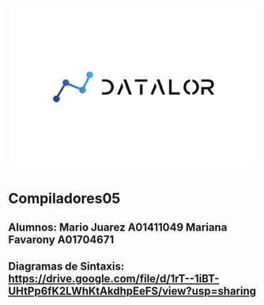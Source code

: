 ![This is an image](/Assets/logo.png)
# Compiladores05
## Alumnos: Mario Juarez A01411049 Mariana Favarony A01704671
## Diagramas de Sintaxis: https://drive.google.com/file/d/1rT--1iBT-UHtPp6fK2LWhKtAkdhpEeFS/view?usp=sharing
